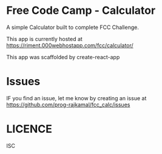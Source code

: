 # Free Code Camp - Calculator

A simple Calculator built to complete FCC Challenge.

This app is currently hosted at https://riment.000webhostapp.com/fcc/calculator/

This app was scaffolded by create-react-app


# Issues

IF you find an issue, let me know by creating an issue at https://github.com/prog-rajkamal/fcc_calc/issues


# LICENCE

ISC



